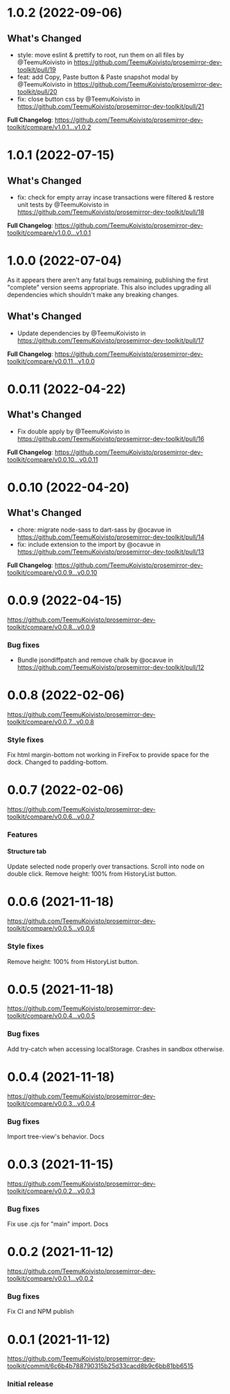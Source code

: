 # 1.0.2 (2022-09-06)

## What's Changed
* style: move eslint & prettify to root, run them on all files by @TeemuKoivisto in https://github.com/TeemuKoivisto/prosemirror-dev-toolkit/pull/19
* feat: add Copy, Paste button & Paste snapshot modal by @TeemuKoivisto in https://github.com/TeemuKoivisto/prosemirror-dev-toolkit/pull/20
* fix: close button css by @TeemuKoivisto in https://github.com/TeemuKoivisto/prosemirror-dev-toolkit/pull/21

**Full Changelog**: https://github.com/TeemuKoivisto/prosemirror-dev-toolkit/compare/v1.0.1...v1.0.2

# 1.0.1 (2022-07-15)

## What's Changed

- fix: check for empty array incase transactions were filtered & restore unit tests by @TeemuKoivisto in https://github.com/TeemuKoivisto/prosemirror-dev-toolkit/pull/18

**Full Changelog**: https://github.com/TeemuKoivisto/prosemirror-dev-toolkit/compare/v1.0.0...v1.0.1

# 1.0.0 (2022-07-04)

As it appears there aren't any fatal bugs remaining, publishing the first "complete" version seems appropriate. This also includes upgrading all dependencies which shouldn't make any breaking changes.

## What's Changed

- Update dependencies by @TeemuKoivisto in https://github.com/TeemuKoivisto/prosemirror-dev-toolkit/pull/17

**Full Changelog**: https://github.com/TeemuKoivisto/prosemirror-dev-toolkit/compare/v0.0.11...v1.0.0

# 0.0.11 (2022-04-22)

## What's Changed

- Fix double apply by @TeemuKoivisto in https://github.com/TeemuKoivisto/prosemirror-dev-toolkit/pull/16

**Full Changelog**: https://github.com/TeemuKoivisto/prosemirror-dev-toolkit/compare/v0.0.10...v0.0.11

# 0.0.10 (2022-04-20)

## What's Changed

- chore: migrate node-sass to dart-sass by @ocavue in https://github.com/TeemuKoivisto/prosemirror-dev-toolkit/pull/14
- fix: include extension to the import by @ocavue in https://github.com/TeemuKoivisto/prosemirror-dev-toolkit/pull/13

**Full Changelog**: https://github.com/TeemuKoivisto/prosemirror-dev-toolkit/compare/v0.0.9...v0.0.10

# 0.0.9 (2022-04-15)

https://github.com/TeemuKoivisto/prosemirror-dev-toolkit/compare/v0.0.8...v0.0.9

### Bug fixes

- Bundle jsondiffpatch and remove chalk by @ocavue in https://github.com/TeemuKoivisto/prosemirror-dev-toolkit/pull/12

# 0.0.8 (2022-02-06)

https://github.com/TeemuKoivisto/prosemirror-dev-toolkit/compare/v0.0.7...v0.0.8

### Style fixes

Fix html margin-bottom not working in FireFox to provide space for the dock. Changed to padding-bottom.

# 0.0.7 (2022-02-06)

https://github.com/TeemuKoivisto/prosemirror-dev-toolkit/compare/v0.0.6...v0.0.7

### Features

#### Structure tab

Update selected node properly over transactions. Scroll into node on double click.
Remove height: 100% from HistoryList button.

# 0.0.6 (2021-11-18)

https://github.com/TeemuKoivisto/prosemirror-dev-toolkit/compare/v0.0.5...v0.0.6

### Style fixes

Remove height: 100% from HistoryList button.

# 0.0.5 (2021-11-18)

https://github.com/TeemuKoivisto/prosemirror-dev-toolkit/compare/v0.0.4...v0.0.5

### Bug fixes

Add try-catch when accessing localStorage. Crashes in sandbox otherwise.

# 0.0.4 (2021-11-18)

https://github.com/TeemuKoivisto/prosemirror-dev-toolkit/compare/v0.0.3...v0.0.4

### Bug fixes

Import tree-view's behavior. Docs

# 0.0.3 (2021-11-15)

https://github.com/TeemuKoivisto/prosemirror-dev-toolkit/compare/v0.0.2...v0.0.3

### Bug fixes

Fix use .cjs for "main" import. Docs

# 0.0.2 (2021-11-12)

https://github.com/TeemuKoivisto/prosemirror-dev-toolkit/compare/v0.0.1...v0.0.2

### Bug fixes

Fix CI and NPM publish

# 0.0.1 (2021-11-12)

https://github.com/TeemuKoivisto/prosemirror-dev-toolkit/commit/6c6b4b788790315b25d33cacd8b9c6bb81bb6515

### Initial release

